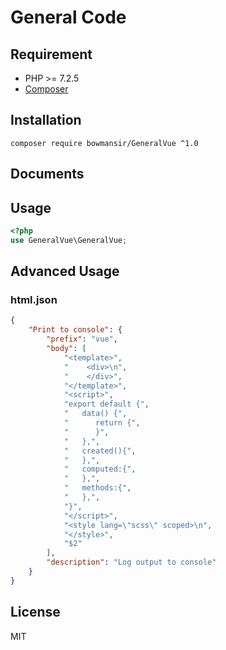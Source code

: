 # General Code

## Requirement
- PHP >= 7.2.5
- [Composer](https://getcomposer.org/)

## Installation
`composer require bowmansir/GeneralVue ^1.0`

## Documents

## Usage
```php
<?php
use GeneralVue\GeneralVue;
````

## Advanced Usage
### html.json
```json
{
	"Print to console": {
        "prefix": "vue",
        "body": [
            "<template>",
            "    <div>\n",
            "    </div>",
            "</template>",
            "<script>",
            "export default {",
            "   data() {",
            "      return {",
            "      }",
            "   },",
            "   created(){",
            "   },",
            "   computed:{",
            "   },",
            "   methods:{",
            "   },",
            "}",
            "</script>",
            "<style lang=\"scss\" scoped>\n",
            "</style>",
            "$2"
        ],
        "description": "Log output to console"
    }
}
```
## License
MIT